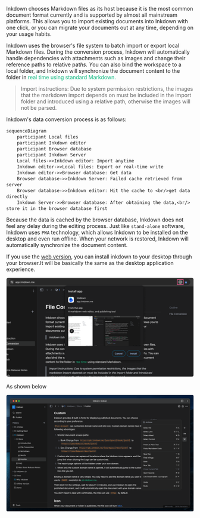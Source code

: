 Inkdown chooses Markdown files as its host because it is the most common document format currently and is supported by almost all mainstream platforms. This allows you to import existing documents into Inkdown with one click, or you can migrate your documents out at any time, depending on your usage habits.

Inkdown uses the browser's file system to batch import or export local Markdown files. During the conversion process, Inkdown will automatically handle dependencies with attachments such as images and change their reference paths to relative pat*hs. Y*ou can also bind the workspace to a local folder, and Inkdown will synchronize the document content to the folder in<span style="color:rgba(16,185,129,1)"> real time</span></span><span style="color:rgba(16,185,129,1)"> using standard Markdown.</span>

> Import instructions: Due to system permission restrictions, the images that the markdown import depends on must be included in the import folder and introduced using a relative path, otherwise the images will not be parsed.

Inkdown's data conversion process is as follows:

```mermaid
sequenceDiagram
    participant Local files
    participant Inkdown editor
    participant Browser database
    participant Inkdown Server
    Local files->>Inkdown editor: Import anytime
    Inkdown editor->>Local files: Export or real-time write
    Inkdown editor->>Browser database: Get data
    Browser database->>Inkdown Server: Failed cache retrieved from server
    Browser database->>Inkdown editor: Hit the cache to <br/>get data directly
    Inkdown Server->>Browser database: After obtaining the data,<br/> store it in the browser database first
```

Because the data is cached by the browser database, Inkdown does not feel any delay during the editing process. Just like `stand-alone` software, Inkdown uses `PWA` technology, which allows Inkdown to be installed on the desktop and even run offline. When your network is restored, Inkdown will automatically synchronize the document content.

If you use the [web version](https://app.inkdown.me), you can install inkdown to your desktop through your browser.It will be basically the same as the desktop application experience.

![](../../.files/kmKqDpStth9hQB4.png)

As shown below

![](../../.files/gGknsIPAttJOrSi.png)
